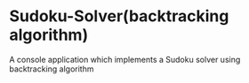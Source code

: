 # Sudoku-Solver(backtracking algorithm)
A console application which implements a Sudoku solver using backtracking algorithm
